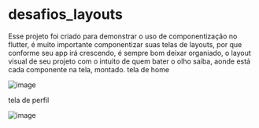# desafios_layouts

Esse projeto foi criado para demonstrar o uso de componentização no flutter, é muito importante
componentizar suas telas de layouts, por que conforme seu app irá crescendo, é sempre bom deixar organiado,
o layout visual de seu projeto com o intuito de quem bater o olho saiba, aonde está cada componente na tela,
montado.
tela de home



![image](https://user-images.githubusercontent.com/26535791/178095555-f29cf538-b7a9-455f-b03d-27ac4a6ca378.png)


tela de perfil




![image](https://user-images.githubusercontent.com/26535791/178095593-773c9ad3-69f0-4f1c-85ce-80359939da02.png)

